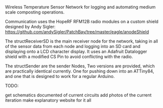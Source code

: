 Wireless Temperature Sensor Network for logging and automating medium scale composting operations.

Communication uses the HopeRF RFM12B radio modules on a custom shield designed by Andy Sigler:
https://github.com/andySigler/PatchBay/tree/master/eagle/anodeShield

The structReceiverSD is the main receiver node for the network, taking in all of the sensor data from each node and logging into an SD card and displaying onto a LCD character display. 
It uses an Adafruit Datalogger shield with a modified CS Pin to avoid conflicting with the radio.

The structSender are the sender Nodes, Two versions are provided, which are practically identical currently. One for pushing down into an ATTiny84, and one that is designed to work for a regular Arduino. 

TODO:

get schematics documented of current circuits
add photos of the current iteration
make explanatory website for it all